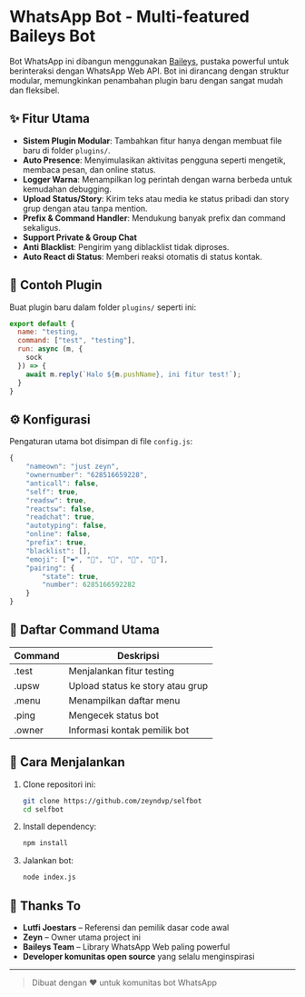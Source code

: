# WhatsApp Bot - Multi-featured Baileys Bot

Bot WhatsApp ini dibangun menggunakan [Baileys](https://github.com/@whiskeysockets/baileys), pustaka powerful untuk berinteraksi dengan WhatsApp Web API. Bot ini dirancang dengan struktur modular, memungkinkan penambahan plugin baru dengan sangat mudah dan fleksibel.

## ✨ Fitur Utama
- **Sistem Plugin Modular**: Tambahkan fitur hanya dengan membuat file baru di folder `plugins/`.
- **Auto Presence**: Menyimulasikan aktivitas pengguna seperti mengetik, membaca pesan, dan online status.
- **Logger Warna**: Menampilkan log perintah dengan warna berbeda untuk kemudahan debugging.
- **Upload Status/Story**: Kirim teks atau media ke status pribadi dan story grup dengan atau tanpa mention.
- **Prefix & Command Handler**: Mendukung banyak prefix dan command sekaligus.
- **Support Private & Group Chat**
- **Anti Blacklist**: Pengirim yang diblacklist tidak diproses.
- **Auto React di Status**: Memberi reaksi otomatis di status kontak.

## 🧩 Contoh Plugin
Buat plugin baru dalam folder `plugins/` seperti ini:

```js
export default {
  name: "testing,
  command: ["test", "testing"],
  run: async (m, {
    sock
  }) => {
    await m.reply(`Halo ${m.pushName}, ini fitur test!`);
  }
}
```

## ⚙️ Konfigurasi
Pengaturan utama bot disimpan di file `config.js`:

```js
{
    "nameown": "just zeyn",
    "ownernumber": "628516659228",
    "anticall": false,
    "self": true,
    "readsw": true,
    "reactsw": false,
    "readchat": true,
    "autotyping": false,
    "online": false,
    "prefix": true,
    "blacklist": [],
    "emoji": ["❤️", "💛", "💚", "💙", "💜"],
    "pairing": {
        "state": true,
        "number": 6285166592282
    }
}
```

## 💬 Daftar Command Utama
| Command     | Deskripsi                                 |
|-------------|-------------------------------------------|
| .test       | Menjalankan fitur testing                 |
| .upsw       | Upload status ke story atau grup          |
| .menu       | Menampilkan daftar menu                   |
| .ping       | Mengecek status bot                       |
| .owner      | Informasi kontak pemilik bot              |

## 🚀 Cara Menjalankan
1. Clone repositori ini:
   ```bash
   git clone https://github.com/zeyndvp/selfbot
   cd selfbot
   ```
2. Install dependency:
   ```bash
   npm install
   ```
3. Jalankan bot:
   ```bash
   node index.js
   ```

## 👑 Thanks To
- **Lutfi Joestars** – Referensi dan pemilik dasar code awal
- **Zeyn** – Owner utama project ini
- **Baileys Team** – Library WhatsApp Web paling powerful
- **Developer komunitas open source** yang selalu menginspirasi

---

> Dibuat dengan ❤️ untuk komunitas bot WhatsApp
